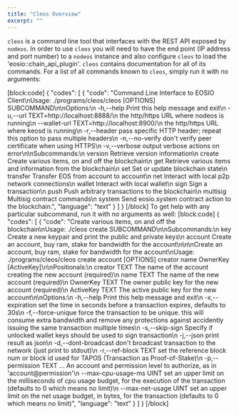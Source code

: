 ```yaml
---
title: "Cleos Overview"
excerpt: ""
---
```

`cleos` is a command line tool that interfaces with the REST API exposed by `nodeos`. In order to use `cleos` you will need to have the end point (IP address and port number) to a `nodeos` instance and also configure `cleos` to load the 'eosio::chain_api_plugin'.  `cleos` contains documentation for all of its commands. For a list of all commands known to `cleos`, simply run it with no arguments:

[block:code]
{
  "codes": [
    {
      "code": "Command Line Interface to EOSIO Client\nUsage: ./programs/cleos/cleos [OPTIONS] SUBCOMMAND\n\nOptions:\n  -h,--help                   Print this help message and exit\n  -u,--url TEXT=http://localhost:8888/\n                              the http/https URL where nodeos is running\n  --wallet-url TEXT=http://localhost:8900/\n                              the http/https URL where keosd is running\n  -r,--header                 pass specific HTTP header; repeat this option to pass multiple headers\n  -n,--no-verify              don't verify peer certificate when using HTTPS\n  -v,--verbose                output verbose actions on error\n\nSubcommands:\n  version                     Retrieve version information\n  create                      Create various items, on and off the blockchain\n  get                         Retrieve various items and information from the blockchain\n  set                         Set or update blockchain state\n  transfer                    Transfer EOS from account to account\n  net                         Interact with local p2p network connections\n  wallet                      Interact with local wallet\n  sign                        Sign a transaction\n  push                        Push arbitrary transactions to the blockchain\n  multisig                    Multisig contract commands\n  system                      Send eosio.system contract action to the blockchain.",
      "language": "text"
    }
  ]
}
[/block]
To get help with any particular subcommand, run it with no arguments as well:
[block:code]
{
  "codes": [
    {
      "code": "Create various items, on and off the blockchain\nUsage: ./cleos create SUBCOMMAND\n\nSubcommands:\n  key                         Create a new keypair and print the public and private keys\n  account                     Create an account, buy ram, stake for bandwidth for the account\n\n\nCreate an account, buy ram, stake for bandwidth for the account\nUsage: ./programs/cleos/cleos create account [OPTIONS] creator name OwnerKey [ActiveKey]\n\nPositionals:\n  creator TEXT                The name of the account creating the new account (required)\n  name TEXT                   The name of the new account (required)\n  OwnerKey TEXT               The owner public key for the new account (required)\n  ActiveKey TEXT              The active public key for the new account\n\nOptions:\n  -h,--help                   Print this help message and exit\n  -x,--expiration             set the time in seconds before a transaction expires, defaults to 30s\n  -f,--force-unique           force the transaction to be unique. this will consume extra bandwidth and remove any protections against accidently issuing the same transaction multiple times\n  -s,--skip-sign              Specify if unlocked wallet keys should be used to sign transaction\n  -j,--json                   print result as json\n  -d,--dont-broadcast         don't broadcast transaction to the network (just print to stdout)\n  -r,--ref-block TEXT         set the reference block num or block id used for TAPOS (Transaction as Proof-of-Stake)\n  -p,--permission TEXT ...    An account and permission level to authorize, as in 'account@permission'\n  --max-cpu-usage-ms UINT     set an upper limit on the milliseconds of cpu usage budget, for the execution of the transaction (defaults to 0 which means no limit)\n  --max-net-usage UINT        set an upper limit on the net usage budget, in bytes, for the transaction (defaults to 0 which means no limit)",
      "language": "text"
    }
  ]
}
[/block]